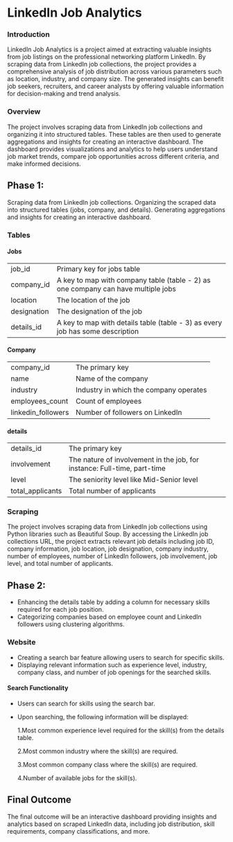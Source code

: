 # LinkedIn Job Analytics 

### Introduction

LinkedIn Job Analytics is a project aimed at extracting valuable insights from job listings on the professional networking platform LinkedIn. By scraping data from LinkedIn job collections, the project provides a comprehensive analysis of job distribution across various parameters such as location, industry, and company size. The generated insights can benefit job seekers, recruiters, and career analysts by offering valuable information for decision-making and trend analysis.

### Overview

The project involves scraping data from LinkedIn job collections and organizing it into structured tables. These tables are then used to generate aggregations and insights for creating an interactive dashboard. The dashboard provides visualizations and analytics to help users understand job market trends, compare job opportunities across different criteria, and make informed decisions.

## Phase 1:

Scraping data from LinkedIn job collections.
Organizing the scraped data into structured tables (jobs, company, and details).
Generating aggregations and insights for creating an interactive dashboard.

### Tables

#### Jobs

|   |   |
| ------------ | ------------ |
| job_id  | Primary key for jobs table  |
|  company_id |  A key to map with company table (table - 2) as one company can have multiple jobs  |
|  location |   The location of the job |
| designation  |  The designation of the job |
| details_id  | A key to map with details table (table - 3) as every job has some description  |

#### Company
|   |   |
| ------------ | ------------ |
|  company_id |  The primary key |
|  name |  Name of the company |
| industry  |   Industry in which the company operates |
|  employees_count |  Count of employees |
| linkedin_followers  | Number of followers on LinkedIn  |

#### details
|   |   |
| ------------ | ------------ |
|  details_id |  The primary key |
|  involvement |  The nature of involvement in the job, for instance: Full-time, part-time  |
| level  |  The seniority level like Mid-Senior level |
| total_applicants  |  Total number of applicants |

### Scraping 
The project involves scraping data from LinkedIn job collections using Python libraries such as Beautiful Soup. By accessing the LinkedIn job collections URL, the project extracts relevant job details including job ID, company information, job location, job designation, company industry, number of employees, number of LinkedIn followers, job involvement, job level, and total number of applicants.


## Phase 2: 

- Enhancing the details table by adding a column for necessary skills required for each job 
   position.
- Categorizing companies based on employee count and LinkedIn followers using clustering 
  algorithms.

### Website
- Creating a search bar feature allowing users to search for specific skills.
- Displaying relevant information such as experience level, industry, company class, and number 
  of job openings for the searched skills.
#### Search Functionality
- Users can search for skills using the search bar.
- Upon searching, the following information will be displayed:

  1.Most common experience level required for the skill(s) from the details table.
  
  2.Most common industry where the skill(s) are required.
  
  3.Most common company class where the skill(s) are required.
  
  4.Number of available jobs for the skill(s).

## Final Outcome

The final outcome will be an interactive dashboard providing insights and analytics based on scraped LinkedIn data, including job distribution, skill requirements, company classifications, and more.
